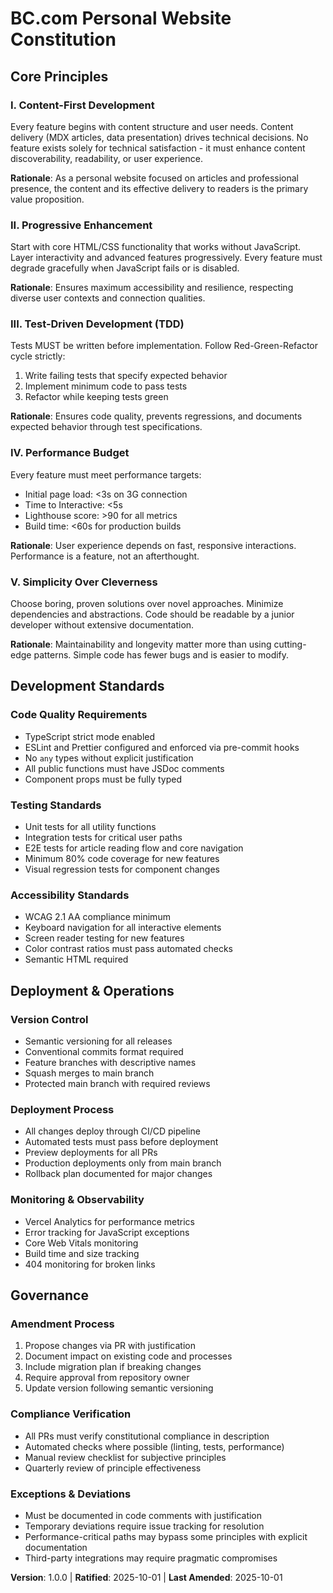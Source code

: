 <!-- Sync Impact Report
Version Change: 0.0.0 → 1.0.0 (Initial constitution creation)
Modified Principles: Initial creation
Added Sections: All sections newly created
Removed Sections: None
Templates Requiring Updates:
  ✅ plan-template.md - References constitution v2.1.1, will need update if version differs
  ✅ spec-template.md - No constitution references
  ✅ tasks-template.md - No constitution references
  ✅ agent-file-template.md - No constitution references
Follow-up TODOs:
  - RATIFICATION_DATE set to today (2025-10-01), confirm if different date needed
-->

# BC.com Personal Website Constitution

## Core Principles

### I. Content-First Development
Every feature begins with content structure and user needs. Content delivery (MDX articles, data presentation) drives technical decisions. No feature exists solely for technical satisfaction - it must enhance content discoverability, readability, or user experience.

**Rationale**: As a personal website focused on articles and professional presence, the content and its effective delivery to readers is the primary value proposition.

### II. Progressive Enhancement
Start with core HTML/CSS functionality that works without JavaScript. Layer interactivity and advanced features progressively. Every feature must degrade gracefully when JavaScript fails or is disabled.

**Rationale**: Ensures maximum accessibility and resilience, respecting diverse user contexts and connection qualities.

### III. Test-Driven Development (TDD)
Tests MUST be written before implementation. Follow Red-Green-Refactor cycle strictly:
1. Write failing tests that specify expected behavior
2. Implement minimum code to pass tests
3. Refactor while keeping tests green

**Rationale**: Ensures code quality, prevents regressions, and documents expected behavior through test specifications.

### IV. Performance Budget
Every feature must meet performance targets:
- Initial page load: <3s on 3G connection
- Time to Interactive: <5s
- Lighthouse score: >90 for all metrics
- Build time: <60s for production builds

**Rationale**: User experience depends on fast, responsive interactions. Performance is a feature, not an afterthought.

### V. Simplicity Over Cleverness
Choose boring, proven solutions over novel approaches. Minimize dependencies and abstractions. Code should be readable by a junior developer without extensive documentation.

**Rationale**: Maintainability and longevity matter more than using cutting-edge patterns. Simple code has fewer bugs and is easier to modify.

## Development Standards

### Code Quality Requirements
- TypeScript strict mode enabled
- ESLint and Prettier configured and enforced via pre-commit hooks
- No `any` types without explicit justification
- All public functions must have JSDoc comments
- Component props must be fully typed

### Testing Standards
- Unit tests for all utility functions
- Integration tests for critical user paths
- E2E tests for article reading flow and core navigation
- Minimum 80% code coverage for new features
- Visual regression tests for component changes

### Accessibility Standards
- WCAG 2.1 AA compliance minimum
- Keyboard navigation for all interactive elements
- Screen reader testing for new features
- Color contrast ratios must pass automated checks
- Semantic HTML required

## Deployment & Operations

### Version Control
- Semantic versioning for all releases
- Conventional commits format required
- Feature branches with descriptive names
- Squash merges to main branch
- Protected main branch with required reviews

### Deployment Process
- All changes deploy through CI/CD pipeline
- Automated tests must pass before deployment
- Preview deployments for all PRs
- Production deployments only from main branch
- Rollback plan documented for major changes

### Monitoring & Observability
- Vercel Analytics for performance metrics
- Error tracking for JavaScript exceptions
- Core Web Vitals monitoring
- Build time and size tracking
- 404 monitoring for broken links

## Governance

### Amendment Process
1. Propose changes via PR with justification
2. Document impact on existing code and processes
3. Include migration plan if breaking changes
4. Require approval from repository owner
5. Update version following semantic versioning

### Compliance Verification
- All PRs must verify constitutional compliance in description
- Automated checks where possible (linting, tests, performance)
- Manual review checklist for subjective principles
- Quarterly review of principle effectiveness

### Exceptions & Deviations
- Must be documented in code comments with justification
- Temporary deviations require issue tracking for resolution
- Performance-critical paths may bypass some principles with explicit documentation
- Third-party integrations may require pragmatic compromises

**Version**: 1.0.0 | **Ratified**: 2025-10-01 | **Last Amended**: 2025-10-01